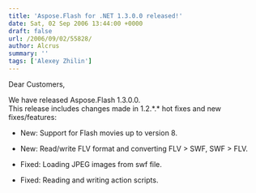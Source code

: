```yaml
---
title: 'Aspose.Flash for .NET 1.3.0.0 released!'
date: Sat, 02 Sep 2006 13:44:00 +0000
draft: false
url: /2006/09/02/55828/
author: Alcrus
summary: ''
tags: ['Alexey Zhilin']
---
```


Dear Customers,  
  
We have released Aspose.Flash 1.3.0.0.  
This release includes changes made in 1.2.\*.\* hot fixes and new fixes/features:  

*   New: Support for Flash movies up to version 8.
*   New: Read/write FLV format and converting FLV > SWF, SWF > FLV.  
    
*   Fixed: Loading JPEG images from swf file.
*   Fixed: Reading and writing action scripts.







